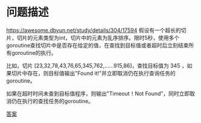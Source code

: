 # 问题描述

https://awesome.dbyun.net/study/details/304/17594
假设有一个超长的切片，切片的元素类型为int，切片中的元素为乱序排序。限时5秒，使用多个goroutine查找切片中是否存在给定的值，在查找到目标值或者超时后立刻结束所有goroutine的执行。

比如，切片 [23,32,78,43,76,65,345,762,......915,86]，查找目标值为 345 ，如果切片中存在，则目标值输出"Found it!"并立即取消仍在执行查询任务的goroutine。

如果在超时时间未查到目标值程序，则输出"Timeout！Not Found"，同时立即取消仍在执行的查找任务的goroutine。

[答案](https://mp.weixin.qq.com/s/GhC2WDw3VHP91DrrFVCnag)

